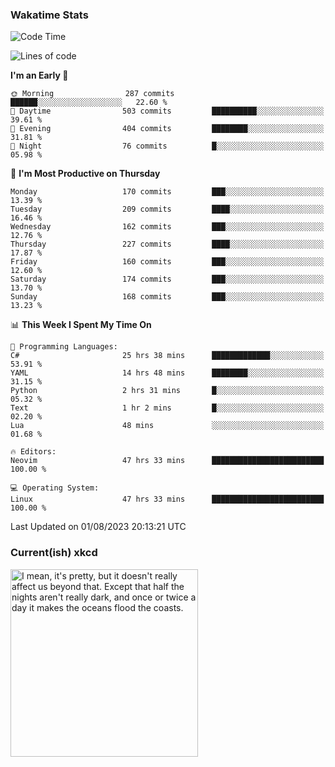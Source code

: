 ### Wakatime Stats
<!--START_SECTION:waka-->
![Code Time](http://img.shields.io/badge/Code%20Time-1%2C896%20hrs%2019%20mins-blue)

![Lines of code](https://img.shields.io/badge/From%20Hello%20World%20I%27ve%20Written-774.0%20thousand%20lines%20of%20code-blue)

**I'm an Early 🐤** 

```text
🌞 Morning                287 commits         ██████░░░░░░░░░░░░░░░░░░░   22.60 % 
🌆 Daytime                503 commits         ██████████░░░░░░░░░░░░░░░   39.61 % 
🌃 Evening                404 commits         ████████░░░░░░░░░░░░░░░░░   31.81 % 
🌙 Night                  76 commits          █░░░░░░░░░░░░░░░░░░░░░░░░   05.98 % 
```
📅 **I'm Most Productive on Thursday** 

```text
Monday                   170 commits         ███░░░░░░░░░░░░░░░░░░░░░░   13.39 % 
Tuesday                  209 commits         ████░░░░░░░░░░░░░░░░░░░░░   16.46 % 
Wednesday                162 commits         ███░░░░░░░░░░░░░░░░░░░░░░   12.76 % 
Thursday                 227 commits         ████░░░░░░░░░░░░░░░░░░░░░   17.87 % 
Friday                   160 commits         ███░░░░░░░░░░░░░░░░░░░░░░   12.60 % 
Saturday                 174 commits         ███░░░░░░░░░░░░░░░░░░░░░░   13.70 % 
Sunday                   168 commits         ███░░░░░░░░░░░░░░░░░░░░░░   13.23 % 
```


📊 **This Week I Spent My Time On** 

```text
💬 Programming Languages: 
C#                       25 hrs 38 mins      █████████████░░░░░░░░░░░░   53.91 % 
YAML                     14 hrs 48 mins      ████████░░░░░░░░░░░░░░░░░   31.15 % 
Python                   2 hrs 31 mins       █░░░░░░░░░░░░░░░░░░░░░░░░   05.32 % 
Text                     1 hr 2 mins         █░░░░░░░░░░░░░░░░░░░░░░░░   02.20 % 
Lua                      48 mins             ░░░░░░░░░░░░░░░░░░░░░░░░░   01.68 % 

🔥 Editors: 
Neovim                   47 hrs 33 mins      █████████████████████████   100.00 % 

💻 Operating System: 
Linux                    47 hrs 33 mins      █████████████████████████   100.00 % 
```


 Last Updated on 01/08/2023 20:13:21 UTC
<!--END_SECTION:waka-->

### Current(ish) xkcd
<a id="xkcd-a" title="I mean, it's pretty, but it doesn't really affect us beyond that. Except that half the nights aren't really dark, and once or twice a day it makes the oceans flood the coasts." href="https://www.xkcd.com" target="_blank">
        <img align="center" id="xkcd-img" src="https://imgs.xkcd.com/comics/moon.png" alt="I mean, it's pretty, but it doesn't really affect us beyond that. Except that half the nights aren't really dark, and once or twice a day it makes the oceans flood the coasts." height=300 />
</a>
